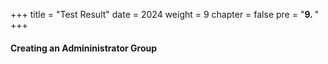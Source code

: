+++
title = "Test Result"
date = 2024
weight = 9
chapter = false
pre = "<b>9. </b>"
+++

#### Creating an Admininistrator Group
